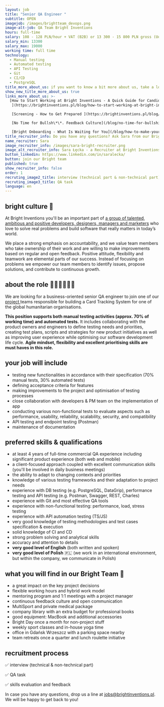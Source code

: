 ```yaml
---
layout: job
title: "Senior QA Engineer "
subtitle: OPEN
imagejob: /images/brightteam_devops.png
image-alt-job: QA Team Bright Inventions
hours: full-time
salary: 108 - 128 PLN/hour + VAT (B2B) or 13 300 - 15 800 PLN gross (UoP)
salary_min: 13300
salary_max: 19000
working time: full time
technology:
  - Manual testing
  - Automated testing
  - API Testing
  - Git
  - CI/CD
  - PostgreSQL
title_more_about_us: if you want to know a bit more about us, take a look below 🙋🏻‍♀️🙋🏻‍♂️
show_new_title_more_about_us: true
links_more_about_us: >-
  [How to Start Working at Bright Inventions - A Quick Guide for Candidates
   ](https://brightinventions.pl/blog/how-to-start-working-at-bright-inventions-a-quick-guide-for-candidates/)

   [Screening - How to Get Prepared ](https://brightinventions.pl/blog/recruitment-screening-what-is-it-for/)

   [No Time for Bullsh\*\*. Feedback Culture](/blog/no-time-for-bullshit-feedback-culture/)

   [Bright Onboarding - What Is Waiting for You](/blog/how-to-make-your-onboarding-bright)
title_recruiter_info: Do you have any questions? Ask Sara from our Bright team!
name_recruiter: Sara
image_recruiter_info: /images/sara-bright-recruiter.png
image_alt_recruiter_info: Sara Łęcka - a Recruiter at Bright Inventions
button_linkedin: https://www.linkedin.com/in/saralecka/
button: join our Bright team
published: true
show_recruiter_info: false
order: 1
recruting_image2_title: interview (technical part & non-technical part)
recruting_image3_title: QA task
language: en
---
```

## bright culture 🧡

At Bright Inventions you'll be an important part of [a group of talented, ambitious and positive developers, designers, managers and marketers](https://brightinventions.pl/about-us/team/) who love to solve real problems and build software that really matters in today’s world.

We place a strong emphasis on accountability, and we value team members who take ownership of their work and are willing to make improvements based on regular and open feedback. Positive attitude, flexibility and teamwork are elemental parts of our success. Instead of focusing on problems we empower our team members to identify issues, propose solutions, and contribute to continuous growth.

## about the role 🧑🏻‍💻🧑🏻‍💻

We are looking for a business-oriented senior QA engineer to join one of our [project ](https://brightinventions.pl/projects/card-tracking-system/)teams responsible for building a Card Tracking System for one of the global humanitarian organisations.

**This position supports both manual testing activities (approx. 70% of working time) and automated tests.** It includes collaborating with the product owners and engineers to define testing needs and priorities, creating test plans, scripts and strategies for new product initiatives as well as improving user experience while optimising our software development life cycle. **Agile mindset, flexibility and excellent prioritising skills are must haves in this role.**

## your job will include

* testing new functionalities in accordance with their specification (70% manual tests, 30% automated tests)
* defining acceptance criteria for features
* making improvements to the project and optimisation of testing processes
* close collaboration with developers & PM team on the implementation of app
* conducting various non-functional tests to evaluate aspects such as performance, usability, reliability, scalability, security, and compatibility
* API testing and endpoint testing (Postman)
* maintenance of documentation

## preferred skills & qualifications

* at least 4 years of full-time commercial QA experience including significant product experience (both web and mobile)
* a client-focused approach coupled with excellent communication skills (you'll be involved in daily business meetings)
* the ability to adapt to changing contexts and priorities
* knowledge of various testing frameworks and their adaptation to project needs
* experience with DB testing (e.g. PostgreSQL, DataGrip), performance testing and API testing (e.g. Postman, Swagger, REST, Charles) 
* experience with Git and most effective QA tools
* experience with non-functional testing: performance, load, stress testing
* experience with API automation testing (TS/JS) 
* very good knowledge of testing methodologies and test cases specification & execution
* solid knowledge of CI and CD 
* strong problem solving and analytical skills
* accuracy and attention to details
* **very good level of English** (both written and spoken)
* **very good level of Polish** 🇵🇱 (we work in an international environment, but within the company, we communicate in Polish)

## what you will find in our Bright Team 🧡

* a great impact on the key project decisions
* flexible working hours and hybrid work model 
* mentoring program and 1:1 meetings with a project manager
* continuous feedback culture and open communication
* MultiSport and private medical package
* company library with an extra budget for professional books
* good equipment: MacBook and additional accessories
* Bright Day once a month for non-project stuff
* weekly sport classes and in-house yoga time
* office in Gdańsk Wrzeszcz with a parking space nearby
* team retreats once a quarter and lunch roulette initiative

## recruitment process

✅ interview (technical & non-technical part) 

✅ QA task

✅ skills evaluation and feedback 

In case you have any questions, drop us a line at jobs@brightinventions.pl. We will be happy to get back to you!
